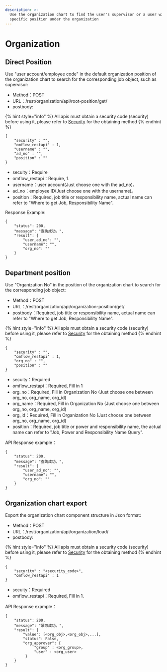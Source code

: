 ```yaml
---
description: >-
  Use the organization chart to find the user's supervisor or a user with a
  specific position under the organization
---
```


# Organization

## Direct Position

Use "user account/employee code" in the default organization position of the organization chart to search for the corresponding job object, such as supervisor:

* Method：POST
* URL：/rest/organization/api/root-position/get/
* postbody:

{% hint style="info" %}
All apis must obtain a security code (security) before using it, please refer to [Security](an-quan-ma.md) for the obtaining method
{% endhint %}

```
{
    "security" : "",
    "omflow_restapi" : 1,
    "username" : "",
    "ad_no" : "",
    "position" : ""
}
```

* secuity：Require
* omflow\_restapi：Require, 1.
* username：user account(Just choose one with the ad\_no)。
* ad\_no：employee ID(Just choose one with the username)。
* position：Required, job title or responsibility name, actual name can refer to "Where to get Job, Responsibility Name".

Response Example:

```
{
    "status": 200,
    "message": "查詢成功。",
    "result": {
        "user_ad_no": "",
        "username": "",
        "org_no": ""
    }
}
```

## Department position

Use "Organization No" in the position of the organization chart to search for the corresponding job object:

* Method：POST
* URL：/rest/organization/api/organization-position/get/
* postbody：Required, job title or responsibility name, actual name can refer to "Where to get Job, Responsibility Name".

{% hint style="info" %}
All apis must obtain a security code (security) before using it, please refer to [Security](an-quan-ma.md) for the obtaining method
{% endhint %}

```
{
    "security" : "",
    "omflow_restapi" : 1,
    "org_no" : "",
    "position" : ""
}
```

* secuity：Required
* omflow\_restapi：Required, Fill in 1
* org\_no：Required, Fill in Organization No (Just choose one between org\_no, org\_name, org\_id)
* org\_name：Required, Fill in Organization No (Just choose one between org\_no, org\_name, org\_id)
* org\_id：Required, Fill in Organization No (Just choose one between org\_no, org\_name, org\_id)
* position：Required, job title or power and responsibility name, the actual name can refer to "Job, Power and Responsibility Name Query".

API Response example：

```
{
    "status": 200,
    "message": "查詢成功。",
    "result": {
        "user_ad_no": "",
        "username": "",
        "org_no": ""
    }
}
```



## Organization chart export

Export the organization chart component structure in Json format:

* Method：POST
* URL：/rest/organization/api/organization/load/
* postbody:

{% hint style="info" %}
All apis must obtain a security code (security) before using it, please refer to [Security](an-quan-ma.md) for the obtaining method
{% endhint %}

```
{
    "security" : "<security_code>",
    "omflow_restapi" : 1
}
```

* secuity：Required
* omflow\_restapi：Required, Fill in 1.

API Response example：

```
{
    "status": 200,
    "message": "讀取成功。",
    "result": {
        "value": [<org_obj>,<org_obj>,...],
        "status": False,
        "org_approver": {
             "group" : <org_group>,
             "user" : <org_user>
         }
    }
}
```
